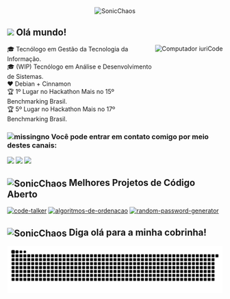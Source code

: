 
<div align="center">
<img align="center" src="http://www.powersonic.com.br/index/sonic_a_2.gif"  alt="SonicChaos">
</div>

## <img src="https://media.giphy.com/media/hvRJCLFzcasrR4ia7z/giphy.gif" width="28"> **Olá mundo!**  
<img src="https://i.pinimg.com/originals/02/af/02/02af02484e39595c3ff976c9167c741b.gif"  height="200px" align="right" alt="Computador iuriCode">

<p align="left"> 
🎓 Tecnólogo em Gestão da Tecnologia da Informação.<br>
🎓 (WIP) Tecnólogo em Análise e Desenvolvimento de Sistemas.<br>
❤️ Debian + Cinnamon<br>
🏆 1º Lugar no Hackathon Mais no 15º Benchmarking Brasil. <br>
🏆 5º Lugar no Hackathon Mais no 17º Benchmarking Brasil. <br>

 
</p>

<!--- 
## <img align="center" src="https://www.powersonic.com.br/downloads/gifs/others/screen01.gif" width="28" alt="SonicChaos"> Ferramentas Favoritas

### <img align="center" src="https://c.tenor.com/Y-SWmQ_IJKQAAAAC/mega-man-megaman-accords.gif" width="28" alt="SonicChaos"> Linguagens

<p>
    <a href="https://github.com/search?q=user%3Agushpat+language%3Ac"><img alt="C" src="https://custom-icon-badges.herokuapp.com/badge/C-03599C.svg?logo=c-in-hexagon&logoColor=white"></a>
    <a href="https://github.com/search?q=user%3Agushpat+language%3Acpp"><img alt="C++" src="https://custom-icon-badges.herokuapp.com/badge/C++-9C033A.svg?logo=cpp2&logoColor=white"></a>
    <a href="https://github.com/search?q=user%3Agushpat+language%3Acsharp"><img alt="C#" src="https://custom-icon-badges.herokuapp.com/badge/C%23-68217A.svg?logo=cs2&logoColor=white"></a>
 <a href="https://github.com/search?q=user%3Agushpat+language%3Acss"><img alt="CSS" src="https://img.shields.io/badge/CSS-1572B6.svg?logo=css3&logoColor=white"></a>
 <a href="https://github.com/search?q=user%3Agushpat+language%3Adart"><img alt="Dart" src="https://img.shields.io/badge/Dart-15A6C4.svg?logo=dart&logoColor=white"></a>
 <a href="https://github.com/search?q=user%3Agushpat+language%3Ahtml"><img alt="HTML" src="https://img.shields.io/badge/HTML-E34F26.svg?logo=html5&logoColor=white"></a>
 <a href="https://github.com/search?q=user%3Agushpat+language%3Ajava"><img alt="Java" src="https://img.shields.io/badge/Java-007396.svg?logo=java&logoColor=white"></a>
 <a href="https://github.com/search?q=user%3Agushpat+language%3Ajavascript"><img alt="JavaScript" src="https://img.shields.io/badge/JavaScript-F7DF1E.svg?logo=javascript&logoColor=black"></a>
 <a href="https://github.com/search?q=user%3Agushpat+language%3Apascal"><img alt="Pascal" src="https://img.shields.io/badge/-Pascal-8669AE?logo=Circle&logoColor=white"></a>
<a href="https://github.com/search?q=user%3Agushpat+language%3Aphp"><img alt="PHP" src="https://img.shields.io/badge/PHP-777BB4.svg?logo=php&logoColor=white"></a>
    <a href="https://github.com/search?q=user%3Agushpat+language%3Asql"><img alt="SQL" src="https://custom-icon-badges.herokuapp.com/badge/SQL-025E8C.svg?logo=database&logoColor=white"></a>
 
 





### <img align="center" src="http://www.powersonic.com.br/downloads/gifs/emeralds/mastermss.gif" width="28" alt="SonicChaos"> Frameworks e bibliotecas

<p>
    <a href="#"><img alt="Arduino" src="https://img.shields.io/badge/-Arduino-00979D?logo=Arduino&logoColor=white"></a>
    <a href="#"><img alt="CopperCube" src="https://img.shields.io/badge/CopperCube-68217A.svg?logo=square&logoColor=white"></a>
    <a href="#"><img alt="Flutter" src="https://img.shields.io/badge/Flutter-02569B.svg?logo=flutter&logoColor=white"></a>
    <a href="#"><img alt="GitHub Actions" src="https://img.shields.io/badge/GitHub%20Actions-2671E5.svg?logo=github%20actions&logoColor=white"></a>
    <a href="#"><img alt="React" src="https://img.shields.io/badge/React Native-20232a.svg?logo=react&logoColor=%2361DAFB"></a>
    <a href="#"><img alt="RPG Maker" src="https://img.shields.io/badge/RPG Maker-430098.svg?logo=dungeonsanddragons&logoColor=white"></a>
    <a href="#"><img alt="Unity" src="https://img.shields.io/badge/Unity-20232a?logo=unity&logoColor=white"></a>
    <a href="#"><img alt="Visual Studio" src="https://img.shields.io/badge/Visual%20Studio-8669AE.svg?logo=visual-studio&logoColor=white"></a>
    <a href="#"><img alt="Wordpress" src="https://img.shields.io/badge/Wordpress-21759B?logo=wordpress&logoColor=white"></a>
  
</p>

### <img align="center" src="https://c.tenor.com/i_L5KauoCcoAAAAi/dice.gif" width="28" alt="SonicChaos"> Banco de dados e Hospedagem em nuvem

<p>
    <a href="#"><img alt="Firebase" src ="https://img.shields.io/badge/Firebase-F5792A.svg?logo=firebase&logoColor=white"></a>
    <a href="#"><img alt="GitHub Pages" src="https://img.shields.io/badge/GitHub%20Pages-327FC7.svg?logo=github&logoColor=white"></a>
    <a href="#"><img alt="Heroku" src="https://img.shields.io/badge/Heroku-430098.svg?logo=heroku&logoColor=white"></a>
    <a href="#"><img alt="MongoDB" src ="https://img.shields.io/badge/MongoDB-4ea94b.svg?logo=mongodb&logoColor=white"></a>  
    <a href="#"><img alt="MySQL" src="https://img.shields.io/badge/MySQL-00f.svg?logo=mysql&logoColor=white"></a>
    
</p>

### <img alt="missingno" src="https://upload.wikimedia.org/wikipedia/commons/5/55/Tool_animated.gif" width="30"> Aplicativos e Ferramentas

<p>
    <a href="#"><img alt="Adobe Photoshop" src="https://img.shields.io/badge/Adobe Photoshop-31A8FF.svg?logo=adobephotoshop&logoColor=white"></a>
    <a href="#"><img alt="Android" src="https://img.shields.io/badge/Android-3DDC84?logo=android&logoColor=white"></a>
    <a href="#"><img alt="Audacity" src="https://img.shields.io/badge/-Audacity-0000CC?logo=audacity&logoColor=white"></a>
    <a href="#"><img alt="Blender" src="https://img.shields.io/badge/Blender-F5792A.svg?logo=blender&logoColor=white"></a>
    <a href="#"><img alt="Git" src="https://img.shields.io/badge/Git-F05033.svg?logo=git&logoColor=white"></a>
    <a href="#"><img alt="Google Sheets" src="https://img.shields.io/badge/Google%20Sheets-34A853.svg?logo=google%20sheets&logoColor=white"></a>
    <a href="#"><img alt="Inkscape" src="https://img.shields.io/badge/Inkscape-000000?logo=Inkscape&logoColor=white"></a>
    <a href="#"><img alt="Postman" src="https://img.shields.io/badge/Postman-FF6C37?logo=postman&logoColor=white"></a>
    <a href="#"><img alt="Stack Overflow" src="https://img.shields.io/badge/-Stack%20Overflow-FE7A16?logo=stack-overflow&logoColor=white"></a>
    <a href="#"><img alt="Visual Studio Code" src="https://img.shields.io/badge/Visual%20Studio%20Code-0078d7.svg?logo=visual-studio-code&logoColor=white"></a>
 
</p>

---
-->

 ### <img alt="missingno" src="http://1.bp.blogspot.com/-9O0kLsLLzWw/VQ8dzAkjHwI/AAAAAAAAOiU/yTHqm4YkULs/s1600/8%2Bbit%2B10.gif" width="30"> Você pode entrar em contato comigo por meio destes canais: 


<p align="left">
 
 <a href="https://www.linkedin.com/in/gustavohpatricio/" alt="Linkedin">
  <img src="https://img.shields.io/badge/-Linkedin-0e76a8?logo=Linkedin&logoColor=white&link=https://www.linkedin.com/in/gustavohpatricio/" /></a>
 
<a href="https://www.instagram.com/gushpat/" alt="Instagram">
  <img src="https://img.shields.io/badge/-Instagram-DF0174?labelColor=DF0174&logo=instagram&logoColor=white&link=https://www.instagram.com/gushpat/"/></a>
  
 <a href="https://facebook.com/gushpat" alt="Facebook">
  <img src="https://img.shields.io/badge/-Facebook-3b5998?labelColor=3b5998&logo=facebook&logoColor=white&link=https://facebook.com/gushpat"/></a>

  
</p>  

## <img align="center" src="http://1.bp.blogspot.com/-dkHZn5D1IlQ/VQ8d3uyEJlI/AAAAAAAAOjo/k0xTBG9p3GM/s1600/8%2Bbit%2B20.gif" width="28" alt="SonicChaos"> Melhores Projetos de Código Aberto

<!-- Repo info cards - https://github.com/anuraghazra/github-readme-stats -->
<!-- Small repo cards (fork) - https://github.com/DenverCoder1/github-readme-stats -->
<p align="left">

  <p align="left">
   <a href="https://github.com/gushpat/code-talker"><img width="282" src="https://denvercoder1-github-readme-stats.vercel.app/api/pin/?username=gushpat&repo=code-talker&show_icons=true" alt="code-talker"></a>
  <a href="https://github.com/gushpat/algoritmos-de-ordenacao"><img width="282" src="https://denvercoder1-github-readme-stats.vercel.app/api/pin/?username=gushpat&repo=algoritmos-de-ordenacao&show_icons=true" alt="algoritmos-de-ordenacao"></a>
  <a href="https://github.com/gushpat/random-password-generator"><img width="282" src="https://denvercoder1-github-readme-stats.vercel.app/api/pin/?username=gushpat&repo=random-password-generator&show_icons=true" alt="random-password-generator"></a>
  
</p>


## <img align="center" src="https://c.tenor.com/LsWXtjDh6lYAAAAi/hytale-hytale-game.gif" width="40" alt="SonicChaos"> **Diga olá para a minha cobrinha!**

![Snake animation](https://github.com/ghpvampiro/ghpvampiro/blob/output/github-contribution-grid-snake.svg)

